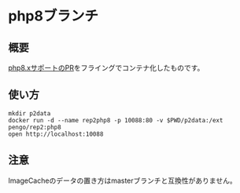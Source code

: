 # php8ブランチ

## 概要

[php8.xサポートのPR](https://github.com/open774/p2-php/pull/22)をフライングでコンテナ化したものです。

## 使い方

```shell
mkdir p2data
docker run -d --name rep2php8 -p 10088:80 -v $PWD/p2data:/ext pengo/rep2:php8
open http://localhost:10088
```

## 注意

ImageCacheのデータの置き方はmasterブランチと互換性がありません。
